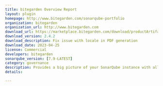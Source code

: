 ```yaml
---
title: bitegarden Overview Report
layout: plugin
homepage: http://www.bitegarden.com/sonarqube-portfolio
organization: bitegarden
organization_url: http://www.bitegarden.com
download_url: https://marketplace.bitegarden.com/download/productArtifact?productName=bitegarden-sonarqube-overview-report&productVersion=2.4.2&productFileExt=jar&customerEmail=sonarplugins@gmail.com&customerName=sonarqube&customerSurnames=marketplace&customerCompany=bitegarden
download_version: 2.4.2
download_description: Fix issue with locale in PDF generation
download_date: 2023-04-25
license: Commercial
developers: bitegarden
sonarqube_version: [7.9-LATEST]
category: governance
description: Provides a big picture of your SonarQube instance with all the aggregated measures in a single view
details: 

---
```

